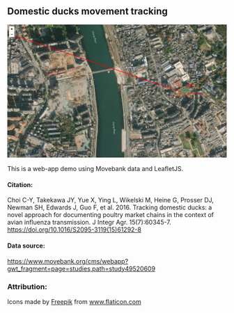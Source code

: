 ## Domestic ducks movement tracking

![Alt text](image/map3.jpg?raw=true "Title")

This is a web-app demo using Movebank data and LeafletJS.

#### Citation:

Choi C-Y, Takekawa JY, Yue X, Ying L, Wikelski M, Heine G, Prosser DJ, Newman SH, Edwards J, Guo F, et al. 2016. Tracking domestic ducks: a novel approach for documenting poultry market chains in the context of avian influenza transmission. J Integr Agr. 15(7):60345-7. https://doi.org/10.1016/S2095-3119(15)61292-8

#### Data source:
https://www.movebank.org/cms/webapp?gwt_fragment=page=studies,path=study49520609


### Attribution:
 <div>Icons made by <a href="https://www.freepik.com" title="Freepik">Freepik</a> from <a href="https://www.flaticon.com/" title="Flaticon">www.flaticon.com</a></div>